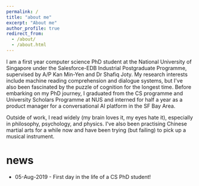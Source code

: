```yaml
---
permalink: /
title: "about me"
excerpt: "About me"
author_profile: true
redirect_from: 
  - /about/
  - /about.html
---
```


I am a first year computer science PhD student at the National University of Singapore under the Salesforce-EDB Industrial Postgraduate Programme, supervised by A/P Kan Min-Yen and Dr Shafiq Joty. My research interests include machine reading comprehension and dialogue systems, but I've also been fascinated by the puzzle of cognition for the longest time. Before embarking on my PhD journey, I graduated from the CS programme and University Scholars Programme at NUS and interned for half a year as a product manager for a conversational AI platform in the SF Bay Area.

Outside of work, I read widely (my brain loves it, my eyes hate it), especially in philosophy, psychology, and physics. I've also been practising Chinese martial arts for a while now and have been trying (but failing) to pick up a musical instrument.

news
====
* 05-Aug-2019 - First day in the life of a CS PhD student!
